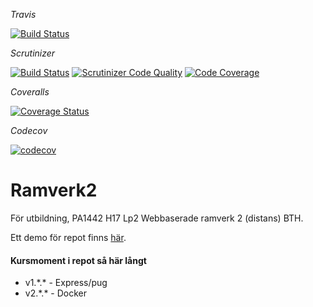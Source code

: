*Travis*

[![Build Status](https://travis-ci.org/bredsjomagnus/ramverk2.svg?branch=master)](https://travis-ci.org/bredsjomagnus/ramverk2)

*Scrutinizer*

[![Build Status](https://scrutinizer-ci.com/g/bredsjomagnus/ramverk2/badges/build.png?b=master)](https://scrutinizer-ci.com/g/bredsjomagnus/ramverk2/build-status/master)
[![Scrutinizer Code Quality](https://scrutinizer-ci.com/g/bredsjomagnus/ramverk2/badges/quality-score.png?b=master)](https://scrutinizer-ci.com/g/bredsjomagnus/ramverk2/?branch=master)
[![Code Coverage](https://scrutinizer-ci.com/g/bredsjomagnus/ramverk2/badges/coverage.png?b=master)](https://scrutinizer-ci.com/g/bredsjomagnus/ramverk2/?branch=master)

*Coveralls*

[![Coverage Status](https://coveralls.io/repos/github/bredsjomagnus/ramverk2/badge.svg?branch=master)](https://coveralls.io/github/bredsjomagnus/ramverk2?branch=master)

*Codecov*

[![codecov](https://codecov.io/gh/bredsjomagnus/ramverk2/branch/master/graph/badge.svg)](https://codecov.io/gh/bredsjomagnus/ramverk2)

# Ramverk2
För utbildning, PA1442 H17 Lp2 Webbaserade ramverk 2 (distans) BTH.

Ett demo för repot finns [här](http://82.102.5.98:1337/).

#### Kursmoment i repot så här långt
  - v1.\*.* - Express/pug
  - v2.\*.* - Docker
